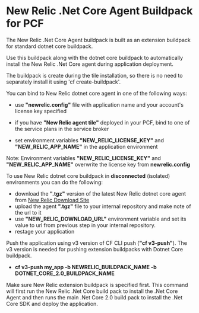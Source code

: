 # New Relic .Net Core Agent Buildpack for PCF
The New Relic .Net Core Agent buildpack is built as an extension buildpack for standard dotnet core buildpack.

Use this buildpack along with the dotnet core buildpack to automatically install the New Relic .Net Core agent during application deployment.

The buildpack is create during the tile installation, so there is no need to separately install it using 'cf create-buildpack'.

You can bind to New Relic dotnet core agent in one of the following ways:
* use **"newrelic.config"** file with application name and your account's license key specified

* if you have **"New Relic agent tile"** deployed in your PCF, bind to one of the service plans in the service broker

* set environment variables **"NEW_RELIC_LICENSE_KEY"** and **"NEW_RELIC_APP_NAME"** in the application environment

Note: Environment variables **"NEW_RELIC_LICENSE_KEY"** and **"NEW_RELIC_APP_NAME"** overwrite the license key from **newrelic.config**

To use New Relic dotnet core buildpack in **disconnected** (isolated) environments you can do the following:
* download the **".tgz"** version of the latest New Relic dotnet core agent from [New Relic Download Site][a]
* upload the agent **".tgz"** file to your internal repository and make note of the url to it
* use **"NEW_RELIC_DOWNLOAD_URL"** environment variable and set its value to url from previous step in your internal repository.
* restage your application

Push the application using v3 version of CF CLI push (**"cf v3-push"**). The v3 version is needed for pushing extension buildpacks with Dotnet Core buildpack.

* **cf v3-push my_app -b NEWRELIC_BUILDPACK_NAME  -b DOTNET_CORE_2.0_BUILDPACK_NAME**

Make sure New Relic extension buildpack is specified first. This command will first run the New Relic .Net Core build pack to install the .Net Core Agent and then runs the main .Net Core 2.0 build pack to install the .Net Core SDK and deploy the application.

[a]: http://download.newrelic.com/dot_net_agent/latest_release/